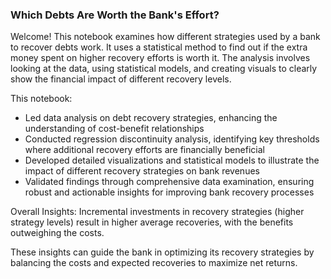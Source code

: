 ### Which Debts Are Worth the Bank's Effort?

Welcome! This notebook examines how different strategies used by a bank to recover debts work. It uses a statistical method to find out if the extra money spent on higher recovery efforts is worth it. The analysis involves looking at the data, using statistical models, and creating visuals to clearly show the financial impact of different recovery levels.

This notebook:
- Led data analysis on debt recovery strategies, enhancing the understanding of cost-benefit relationships
- Conducted regression discontinuity analysis, identifying key thresholds where additional recovery efforts are financially beneficial
- Developed detailed visualizations and statistical models to illustrate the impact of different recovery strategies on bank revenues
- Validated findings through comprehensive data examination, ensuring robust and actionable insights for improving bank recovery processes

Overall Insights: Incremental investments in recovery strategies (higher strategy levels) result in higher average recoveries, with the benefits outweighing the costs.

These insights can guide the bank in optimizing its recovery strategies by balancing the costs and expected recoveries to maximize net returns.
